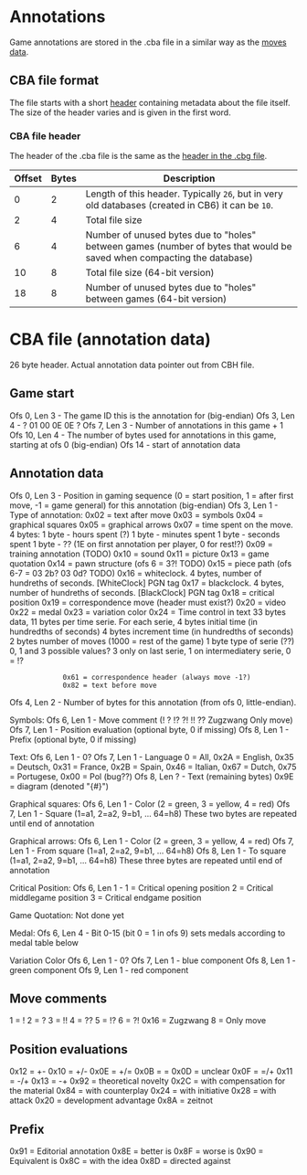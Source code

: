 # Annotations

Game annotations are stored in the .cba file in a similar way as the <a href="moves.md">moves data</a>.

## CBA file format

The file starts with a short <a href="#cba_header">header</a> containing metadata about the file itself.
The size of the header varies and is given in the first word.

### <a name="cba_header">CBA file header</a>

The header of the .cba file is the same as the [header in the .cbg file](moves.md#cbg_header).

| Offset | Bytes | Description
| --- | --- | ---
| 0   | 2   | Length of this header. Typically `26`, but in very old databases (created in CB6) it can be `10`.
| 2   | 4   | Total file size
| 6   | 4   | Number of unused bytes due to "holes" between games (number of bytes that would be saved when compacting the database)
| 10  | 8   | Total file size (64-bit version)
| 18  | 8   | Number of unused bytes due to "holes" between games (64-bit version)







CBA file (annotation data)
==========================
26 byte header. Actual annotation data pointer out from CBH file.

Game start
----------
Ofs 0, Len 3 - The game ID this is the annotation for (big-endian)
Ofs 3, Len 4 - ? 01 00 0E 0E ?
Ofs 7, Len 3 - Number of annotations in this game + 1
Ofs 10, Len 4 - The number of bytes used for annotations in this game, starting at ofs 0 (big-endian)
Ofs 14 - start of annotation data

Annotation data
---------------
Ofs 0, Len 3 - Position in gaming sequence (0 = start position, 1 = after first move, -1 = game general) for this annotation (big-endian)
Ofs 3, Len 1 - Type of annotation:
0x02 = text after move
0x03 = symbols
0x04 = graphical squares
0x05 = graphical arrows
0x07 = time spent on the move. 4 bytes:
1 byte - hours spent (?)
1 byte - minutes spent
1 byte - seconds spent
1 byte - ?? (1E on first annotation per player, 0 for rest!?)
0x09 = training annotation (TODO)
0x10 = sound
0x11 = picture
0x13 = game quotation
0x14 = pawn structure (ofs 6 = 3?! TODO)
0x15 = piece path (ofs 6-7 = 03 2b?  03 0d? TODO)
0x16 = whiteclock. 4 bytes, number of hundreths of seconds. [WhiteClock] PGN tag
0x17 = blackclock. 4 bytes, number of hundreths of seconds. [BlackClock] PGN tag
0x18 = critical position
0x19 = correspondence move (header must exist?)
0x20 = video
0x22 = medal
0x23 = variation color
0x24 = Time control in text
33 bytes data, 11 bytes per time serie. For each serie,
4 bytes initial time (in hundredths of seconds)
4 bytes increment time (in hundredths of seconds)
2 bytes number of moves (1000 = rest of the game)
1 byte type of serie (??)  0, 1 and 3 possible values?  3 only on last serie, 1 on intermediatery serie, 0 = !?

                 0x61 = correspondence header (always move -1?)
                 0x82 = text before move

Ofs 4, Len 2 - Number of bytes for this annotation (from ofs 0, little-endian).


Symbols:
Ofs 6, Len 1 - Move comment (! ? !? ?! !! ?? Zugzwang Only move)
Ofs 7, Len 1 - Position evaluation (optional byte, 0 if missing)
Ofs 8, Len 1 - Prefix (optional byte, 0 if missing)

Text:
Ofs 6, Len 1 - 0?
Ofs 7, Len 1 - Language 0 = All, 0x2A = English, 0x35 = Deutsch, 0x31 = France, 0x2B = Spain, 0x46 = Italian, 0x67 = Dutch, 0x75 = Portugese, 0x00 = Pol (bug??)
Ofs 8, Len ? - Text (remaining bytes)  0x9E = diagram (denoted "{#}")

Graphical squares:
Ofs 6, Len 1 - Color (2 = green, 3 = yellow, 4 = red)
Ofs 7, Len 1 - Square (1=a1, 2=a2, 9=b1, ... 64=h8)
These two bytes are repeated until end of annotation

Graphical arrows:
Ofs 6, Len 1 - Color (2 = green, 3 = yellow, 4 = red)
Ofs 7, Len 1 - From square (1=a1, 2=a2, 9=b1, ... 64=h8)
Ofs 8, Len 1 - To square (1=a1, 2=a2, 9=b1, ... 64=h8)
These three bytes are repeated until end of annotation

Critical Position:
Ofs 6, Len 1 - 1 = Critical opening position
2 = Critical middlegame position
3 = Critical endgame position

Game Quotation:
Not done yet

Medal:
Ofs 6, Len 4 - Bit 0-15 (bit 0 = 1 in ofs 9) sets medals according to medal table below

Variation Color
Ofs 6, Len 1 - 0?
Ofs 7, Len 1 - blue component
Ofs 8, Len 1 - green component
Ofs 9, Len 1 - red component

Move comments
-------------
1 = !
2 = ?
3 = !!
4 = ??
5 = !?
6 = ?!
0x16 = Zugzwang
8 = Only move

Position evaluations
--------------------
0x12 = +-
0x10 = +/-
0x0E = +/=
0x0B = =
0x0D = unclear
0x0F = =/+
0x11 = -/+
0x13 = -+
0x92 = theoretical novelty
0x2C = with compensation for the material
0x84 = with counterplay
0x24 = with initiative
0x28 = with attack
0x20 = development advantage
0x8A = zeitnot

Prefix
-----
0x91 = Editorial annotation
0x8E = better is
0x8F = worse is
0x90 = Equivalent is
0x8C = with the idea
0x8D = directed against


